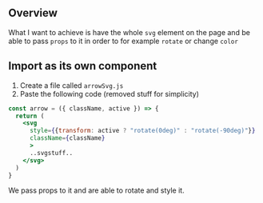 ## Overview
What I want to achieve is have the whole `svg` element on the page
and be able to pass `props` to it in order to for example `rotate` or change `color`

## Import as its own component
1. Create a file called `arrowSvg.js`
2. Paste the following code (removed stuff for simplicity)
```jsx
const arrow = ({ className, active }) => {
  return (
    <svg 
      style={{transform: active ? "rotate(0deg)" : "rotate(-90deg)"}}
      className={className} 
      >
      ..svgstuff..
    </svg>
  )
}
```
We pass props to it and are able to rotate and style it.